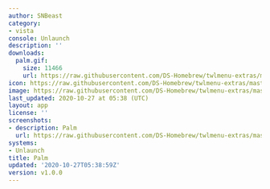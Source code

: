 ```yaml
---
author: SNBeast
category:
- vista
console: Unlaunch
description: ''
downloads:
  palm.gif:
    size: 11466
    url: https://raw.githubusercontent.com/DS-Homebrew/twlmenu-extras/master/_nds/TWiLightMenu/unlaunch/backgrounds/palm.gif
icon: https://raw.githubusercontent.com/DS-Homebrew/twlmenu-extras/master/_nds/TWiLightMenu/unlaunch/backgrounds/palm.gif
image: https://raw.githubusercontent.com/DS-Homebrew/twlmenu-extras/master/_nds/TWiLightMenu/unlaunch/backgrounds/palm.gif
last_updated: 2020-10-27 at 05:38 (UTC)
layout: app
license: ''
screenshots:
- description: Palm
  url: https://raw.githubusercontent.com/DS-Homebrew/twlmenu-extras/master/_nds/TWiLightMenu/unlaunch/backgrounds/palm.gif
systems:
- Unlaunch
title: Palm
updated: '2020-10-27T05:38:59Z'
version: v1.0.0
---
```

